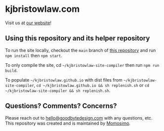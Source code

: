# kjbristowlaw.com

Visit us at [our website](https://www.kjbristowlaw.com/)!

## Using this repository and its helper repository

To run the site locally, checkout the `main` branch of
[this repository](https://github.com/Momosimo/kjbristowlaw-site-compiler)
and run `npm install` then `npm start`.

To only compile the site, cd `~/kjbristowlaw-site-compiler` then run
`npm run build`.

To populate `~/kjbristowlaw.github.io` with dist files from
`~/kjbristowlaw-site-compiler`, `cd ~/kjbristowlaw.github.io && sh replenish.sh`
or `cd ~/kjbristowlaw-site-compiler && sh replenish.sh`.

## Questions? Comments? Concerns?

Please reach out to hello@goodbytedesign.com with any questions, etc.
This repository was created and is maintained
by [Momosimo](https://github.com/Momosimo).
